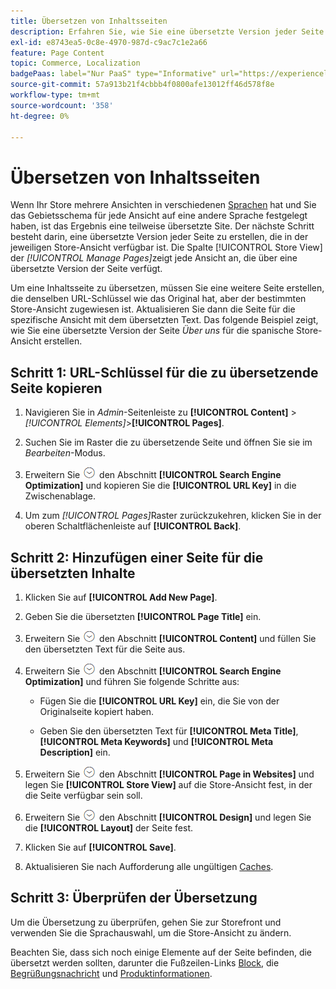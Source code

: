 ```yaml
---
title: Übersetzen von Inhaltsseiten
description: Erfahren Sie, wie Sie eine übersetzte Version jeder Seite erstellen, die in der jeweiligen Store-Ansicht verfügbar ist.
exl-id: e8743ea5-0c8e-4970-987d-c9ac7c1e2a66
feature: Page Content
topic: Commerce, Localization
badgePaas: label="Nur PaaS" type="Informative" url="https://experienceleague.adobe.com/de/docs/commerce/user-guides/product-solutions" tooltip="Gilt nur für Adobe Commerce in Cloud-Projekten (von Adobe verwaltete PaaS-Infrastruktur) und lokale Projekte."
source-git-commit: 57a913b21f4cbbb4f0800afe13012ff46d578f8e
workflow-type: tm+mt
source-wordcount: '358'
ht-degree: 0%

---
```


# Übersetzen von Inhaltsseiten

Wenn Ihr Store mehrere Ansichten in verschiedenen [Sprachen](../stores-purchase/store-localize.md) hat und Sie das Gebietsschema für jede Ansicht auf eine andere Sprache festgelegt haben, ist das Ergebnis eine teilweise übersetzte Site. Der nächste Schritt besteht darin, eine übersetzte Version jeder Seite zu erstellen, die in der jeweiligen Store-Ansicht verfügbar ist. Die Spalte [!UICONTROL Store View] der _[!UICONTROL Manage Pages]_&#x200B;zeigt jede Ansicht an, die über eine übersetzte Version der Seite verfügt.

Um eine Inhaltsseite zu übersetzen, müssen Sie eine weitere Seite erstellen, die denselben URL-Schlüssel wie das Original hat, aber der bestimmten Store-Ansicht zugewiesen ist. Aktualisieren Sie dann die Seite für die spezifische Ansicht mit dem übersetzten Text. Das folgende Beispiel zeigt, wie Sie eine übersetzte Version der Seite _Über uns_ für die spanische Store-Ansicht erstellen.

## Schritt 1: URL-Schlüssel für die zu übersetzende Seite kopieren

1. Navigieren Sie in _Admin_-Seitenleiste zu **[!UICONTROL Content]** > _[!UICONTROL Elements]_>**[!UICONTROL Pages]**.

1. Suchen Sie im Raster die zu übersetzende Seite und öffnen Sie sie im _Bearbeiten_-Modus.

1. Erweitern Sie ![Erweiterungsauswahl](../assets/icon-display-expand.png) den Abschnitt **[!UICONTROL Search Engine Optimization]** und kopieren Sie die **[!UICONTROL URL Key]** in die Zwischenablage.

1. Um zum _[!UICONTROL Pages]_&#x200B;Raster zurückzukehren, klicken Sie in der oberen Schaltflächenleiste auf **[!UICONTROL Back]**.

## Schritt 2: Hinzufügen einer Seite für die übersetzten Inhalte

1. Klicken Sie auf **[!UICONTROL Add New Page]**.

1. Geben Sie die übersetzten **[!UICONTROL Page Title]** ein.

1. Erweitern Sie ![Erweiterungsauswahl](../assets/icon-display-expand.png) den Abschnitt **[!UICONTROL Content]** und füllen Sie den übersetzten Text für die Seite aus.

1. Erweitern Sie ![Erweiterungsauswahl](../assets/icon-display-expand.png) den Abschnitt **[!UICONTROL Search Engine Optimization]** und führen Sie folgende Schritte aus:

   - Fügen Sie die **[!UICONTROL URL Key]** ein, die Sie von der Originalseite kopiert haben.

   - Geben Sie den übersetzten Text für **[!UICONTROL Meta Title]**, **[!UICONTROL Meta Keywords]** und **[!UICONTROL Meta Description]** ein.

1. Erweitern Sie ![Erweiterungsauswahl](../assets/icon-display-expand.png) den Abschnitt **[!UICONTROL Page in Websites]** und legen Sie **[!UICONTROL Store View]** auf die Store-Ansicht fest, in der die Seite verfügbar sein soll.

1. Erweitern Sie ![Erweiterungsauswahl](../assets/icon-display-expand.png) den Abschnitt **[!UICONTROL Design]** und legen Sie die **[!UICONTROL Layout]** der Seite fest.

1. Klicken Sie auf **[!UICONTROL Save]**.

1. Aktualisieren Sie nach Aufforderung alle ungültigen [Caches](../systems/cache-management.md).

## Schritt 3: Überprüfen der Übersetzung

Um die Übersetzung zu überprüfen, gehen Sie zur Storefront und verwenden Sie die Sprachauswahl, um die Store-Ansicht zu ändern.

Beachten Sie, dass sich noch einige Elemente auf der Seite befinden, die übersetzt werden sollten, darunter die Fußzeilen-Links [Block](block-add.md), die [Begrüßungsnachricht](../getting-started/storefront-branding.md#change-the-welcome-message) und [Produktinformationen](../stores-purchase/store-localize.md#localize-products).
